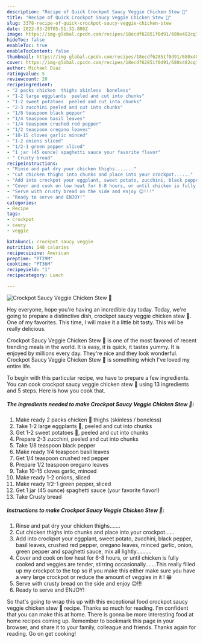 ```yaml
---
description: "Recipe of Quick Crockpot Saucy Veggie Chicken Stew 🍲"
title: "Recipe of Quick Crockpot Saucy Veggie Chicken Stew 🍲"
slug: 3378-recipe-of-quick-crockpot-saucy-veggie-chicken-stew
date: 2022-03-28T05:51:31.806Z
image: https://img-global.cpcdn.com/recipes/18ecdf62851f0d91/680x482cq70/crockpot-saucy-veggie-chicken-stew-recipe-main-photo.jpg
hideToc: false
enableToc: true
enableTocContent: false
thumbnail: https://img-global.cpcdn.com/recipes/18ecdf62851f0d91/680x482cq70/crockpot-saucy-veggie-chicken-stew-recipe-main-photo.jpg
cover: https://img-global.cpcdn.com/recipes/18ecdf62851f0d91/680x482cq70/crockpot-saucy-veggie-chicken-stew-recipe-main-photo.jpg
author: Michael Diaz
ratingvalue: 5
reviewcount: 20
recipeingredient:
- "2 packs chicken  thighs skinless  boneless"
- "1-2 large eggplants  peeled and cut into chunks"
- "1-2 sweet potatoes  peeled and cut into chunks"
- "2-3 zucchini peeled and cut into chunks"
- "1/8 teaspoon black pepper"
- "1/4 teaspoon basil leaves"
- "1/4 teaspoon crushed red pepper"
- "1/2 teaspoon oregano leaves"
- "10-15 cloves garlic minced"
- "1-2 onions sliced"
- "1/2-1 green pepper sliced"
- "1 jar (45 ounce) spaghetti sauce your favorite flavor"
- " Crusty bread"
recipeinstructions:
- "Rinse and pat dry your chicken thighs......."
- "Cut chicken thighs into chunks and place into your crockpot......"
- "Add into crockpot your eggplant, sweet potato, zucchini, black pepper, basil leaves, crushed red pepper, oregano leaves, minced garlic, onion, green pepper and spaghetti sauce, mix all lightly.........."
- "Cover and cook on low heat for 6-8 hours, or until chicken is fully cooked and veggies are tender, stirring occasionally.......This really filled up my crockpot to the top so if you make this either make sure you have a very large crockpot or reduce the amount of veggies in it ! 😁"
- "Serve with crusty bread on the side and enjoy 😉!!!"
- "Ready to serve and ENJOY!"
categories:
- Recipe
tags:
- crockpot
- saucy
- veggie

katakunci: crockpot saucy veggie 
nutrition: 148 calories
recipecuisine: American
preptime: "PT29M"
cooktime: "PT36M"
recipeyield: "1"
recipecategory: Lunch

---
```



![Crockpot Saucy Veggie Chicken Stew 🍲](https://img-global.cpcdn.com/recipes/18ecdf62851f0d91/680x482cq70/crockpot-saucy-veggie-chicken-stew-recipe-main-photo.jpg)

Hey everyone, hope you're having an incredible day today. Today, we're going to prepare a distinctive dish, crockpot saucy veggie chicken stew 🍲. One of my favorites. This time, I will make it a little bit tasty. This will be really delicious.



Crockpot Saucy Veggie Chicken Stew 🍲 is one of the most favored of recent trending meals in the world. It is easy, it is quick, it tastes yummy. It is enjoyed by millions every day. They're nice and they look wonderful. Crockpot Saucy Veggie Chicken Stew 🍲 is something which I've loved my entire life.


To begin with this particular recipe, we have to prepare a few ingredients. You can cook crockpot saucy veggie chicken stew 🍲 using 13 ingredients and 5 steps. Here is how you cook that.

<!--inarticleads1-->

##### The ingredients needed to make Crockpot Saucy Veggie Chicken Stew 🍲:

1. Make ready 2 packs chicken 🐔 thighs (skinless / boneless)
1. Take 1-2 large eggplants 🍆, peeled and cut into chunks
1. Get 1-2 sweet potatoes 🍠, peeled and cut into chunks
1. Prepare 2-3 zucchini, peeled and cut into chunks
1. Take 1/8 teaspoon black pepper
1. Make ready 1/4 teaspoon basil leaves
1. Get 1/4 teaspoon crushed red pepper
1. Prepare 1/2 teaspoon oregano leaves
1. Take 10-15 cloves garlic, minced
1. Make ready 1-2 onions, sliced
1. Make ready 1/2-1 green pepper, sliced
1. Get 1 jar (45 ounce) spaghetti sauce (your favorite flavor!)
1. Take  Crusty bread




<!--inarticleads2-->

##### Instructions to make Crockpot Saucy Veggie Chicken Stew 🍲:

1. Rinse and pat dry your chicken thighs.......
1. Cut chicken thighs into chunks and place into your crockpot......
1. Add into crockpot your eggplant, sweet potato, zucchini, black pepper, basil leaves, crushed red pepper, oregano leaves, minced garlic, onion, green pepper and spaghetti sauce, mix all lightly..........
1. Cover and cook on low heat for 6-8 hours, or until chicken is fully cooked and veggies are tender, stirring occasionally.......This really filled up my crockpot to the top so if you make this either make sure you have a very large crockpot or reduce the amount of veggies in it ! 😁
1. Serve with crusty bread on the side and enjoy 😉!!!
1. Ready to serve and ENJOY!



So that's going to wrap this up with this exceptional food crockpot saucy veggie chicken stew 🍲 recipe. Thanks so much for reading. I'm confident that you can make this at home. There is gonna be more interesting food at home recipes coming up. Remember to bookmark this page in your browser, and share it to your family, colleague and friends. Thanks again for reading. Go on get cooking!
